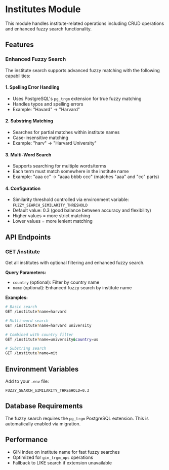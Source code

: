 # Institutes Module

This module handles institute-related operations including CRUD operations and enhanced fuzzy search functionality.

## Features

### Enhanced Fuzzy Search

The institute search supports advanced fuzzy matching with the following capabilities:

#### 1. **Spelling Error Handling**
- Uses PostgreSQL's `pg_trgm` extension for true fuzzy matching
- Handles typos and spelling errors
- Example: "Havard" → "Harvard"

#### 2. **Substring Matching**
- Searches for partial matches within institute names
- Case-insensitive matching
- Example: "harv" → "Harvard University"

#### 3. **Multi-Word Search**
- Supports searching for multiple words/terms
- Each term must match somewhere in the institute name
- Example: "aaa cc" → "aaaa bbbb ccc" (matches "aaa" and "cc" parts)

#### 4. **Configuration**
- Similarity threshold controlled via environment variable: `FUZZY_SEARCH_SIMILARITY_THRESHOLD`
- Default value: 0.3 (good balance between accuracy and flexibility)
- Higher values = more strict matching
- Lower values = more lenient matching

## API Endpoints

### GET /institute
Get all institutes with optional filtering and enhanced fuzzy search.

**Query Parameters:**
- `country` (optional): Filter by country name
- `name` (optional): Enhanced fuzzy search by institute name

**Examples:**
```bash
# Basic search
GET /institute?name=harvard

# Multi-word search
GET /institute?name=harvard university

# Combined with country filter
GET /institute?name=university&country=us

# Substring search
GET /institute?name=mit
```

## Environment Variables

Add to your `.env` file:
```
FUZZY_SEARCH_SIMILARITY_THRESHOLD=0.3
```

## Database Requirements

The fuzzy search requires the `pg_trgm` PostgreSQL extension. This is automatically enabled via migration.

## Performance

- GIN index on institute name for fast fuzzy searches
- Optimized for `gin_trgm_ops` operations
- Fallback to LIKE search if extension unavailable 